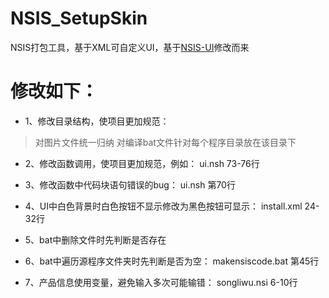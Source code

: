 # NSIS_SetupSkin
NSIS打包工具，基于XML可自定义UI，基于[NSIS-UI](https://github.com/hilanmiao/NSIS-UI)修改而来

# 修改如下：
- 1、修改目录结构，使项目更加规范：
> 对图片文件统一归纳
> 对编译bat文件针对每个程序目录放在该目录下

- 2、修改函数调用，使项目更加规范，例如：
ui.nsh 73-76行

- 3、修改函数中代码块语句错误的bug：
ui.nsh 第70行

- 4、UI中白色背景时白色按钮不显示修改为黑色按钮可显示：
install.xml 24-32行

- 5、bat中删除文件时先判断是否存在

- 6、bat中遍历源程序文件夹时先判断是否为空：
makensiscode.bat 第45行

- 7、产品信息使用变量，避免输入多次可能输错：
songliwu.nsi 6-10行
